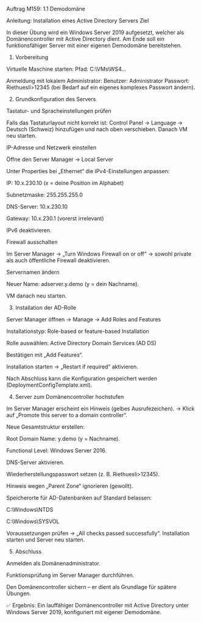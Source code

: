 Auftrag M159: 1.1 Demodomäne

Anleitung: Installation eines Active Directory Servers
Ziel

In dieser Übung wird ein Windows Server 2019 aufgesetzt, welcher als Domänencontroller mit Active Directory dient. Am Ende soll ein funktionsfähiger Server mit einer eigenen Demodomäne bereitstehen.

1. Vorbereitung

Virtuelle Maschine starten:
Pfad: C:\VMs\WS4…

Anmeldung mit lokalem Administrator:
Benutzer: Administrator
Passwort: Riethuesli>12345 (bei Bedarf auf ein eigenes komplexes Passwort ändern).

2. Grundkonfiguration des Servers

Tastatur- und Spracheinstellungen prüfen

Falls das Tastaturlayout nicht korrekt ist:
Control Panel → Language → Deutsch (Schweiz) hinzufügen und nach oben verschieben.
Danach VM neu starten.

IP-Adresse und Netzwerk einstellen

Öffne den Server Manager → Local Server

Unter Properties bei „Ethernet“ die IPv4-Einstellungen anpassen:

IP: 10.x.230.10 (x = deine Position im Alphabet)

Subnetzmaske: 255.255.255.0

DNS-Server: 10.x.230.10

Gateway: 10.x.230.1 (vorerst irrelevant)

IPv6 deaktivieren.

Firewall ausschalten

Im Server Manager → „Turn Windows Firewall on or off“ → sowohl private als auch öffentliche Firewall deaktivieren.

Servernamen ändern

Neuer Name: adserver.y.demo (y = dein Nachname).

VM danach neu starten.

3. Installation der AD-Rolle

Server Manager öffnen → Manage → Add Roles and Features

Installationstyp: Role-based or feature-based Installation

Rolle auswählen: Active Directory Domain Services (AD DS)

Bestätigen mit „Add Features“.

Installation starten → „Restart if required“ aktivieren.

Nach Abschluss kann die Konfiguration gespeichert werden (DeploymentConfigTemplate.xml).

4. Server zum Domänencontroller hochstufen

Im Server Manager erscheint ein Hinweis (gelbes Ausrufezeichen).
→ Klick auf „Promote this server to a domain controller“.

Neue Gesamtstruktur erstellen:

Root Domain Name: y.demo (y = Nachname).

Functional Level: Windows Server 2016.

DNS-Server aktivieren.

Wiederherstellungspasswort setzen (z. B. Riethuesli>12345).

Hinweis wegen „Parent Zone“ ignorieren (gewollt).

Speicherorte für AD-Datenbanken auf Standard belassen:

C:\Windows\NTDS

C:\Windows\SYSVOL

Voraussetzungen prüfen → „All checks passed successfully“.
Installation starten und Server neu starten.

5. Abschluss

Anmelden als Domänenadministrator.

Funktionsprüfung im Server Manager durchführen.

Den Domänencontroller sichern – er dient als Grundlage für spätere Übungen.

✅ Ergebnis: Ein lauffähiger Domänencontroller mit Active Directory unter Windows Server 2019, konfiguriert mit eigener Demodomäne.
